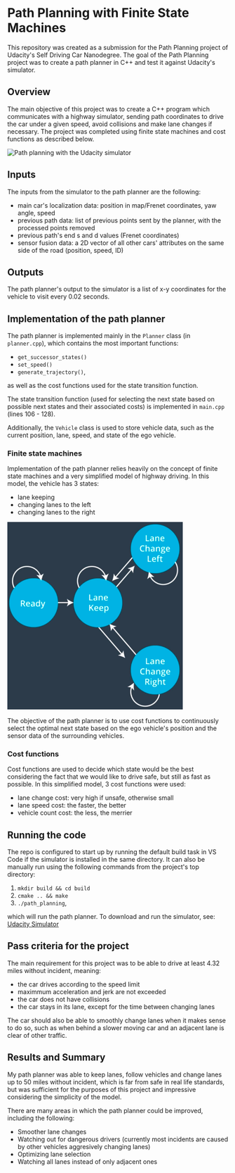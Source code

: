 # Path Planning with Finite State Machines
This repository was created as a submission for the Path Planning project of Udacity's Self Driving Car Nanodegree. The goal of the Path Planning project was to create a path planner in C++ and test it against Udacity's simulator.


## Overview
The main objective of this project was to create a C++ program which communicates with a highway simulator, sending path coordinates to drive the car under a given speed, avoid collisions and make lane changes if necessary. The project was completed using finite state machines and cost functions as described below.

<img src="./images/path_planning.gif" alt="Path planning with the Udacity simulator" width="600"/>

## Inputs

The inputs from the simulator to the path planner are the following:
- main car's localization data: position in map/Frenet coordinates, yaw angle, speed
- previous path data: list of previous points sent by the planner, with the processed points removed
- previous path's end s and d values (Frenet coordinates)
- sensor fusion data: a 2D vector of all other cars' attributes on the same side of the road (position, speed, ID)

## Outputs

The path planner's output to the simulator is a list of x-y coordinates for the vehicle to visit every 0.02 seconds.

## Implementation of the path planner

The path planner is implemented mainly in the ```Planner``` class (in ```planner.cpp```), which contains the most important functions:
- ```get_successor_states()```
- ```set_speed()```
- ```generate_trajectory()```,

as well as the cost functions used for the state transition function.

The state transition function (used for selecting the next state based on possible next states and their associated costs) is implemented in ```main.cpp``` (lines 106 - 128).

Additionally, the ```Vehicle``` class is used to store vehicle data, such as the current position, lane, speed, and state of the ego vehicle.

### Finite state machines

Implementation of the path planner relies heavily on the concept of finite state machines and a very simplified model of highway driving. In this model, the vehicle has 3 states:
- lane keeping
- changing lanes to the left
- changing lanes to the right

<img src="./images/fsm.png" alt="States of the model" width="400"/>

The objective of the path planner is to use cost functions to continuously select the optimal next state based on the ego vehicle's position and the sensor data of the surrounding vehicles.

### Cost functions

Cost functions are used to decide which state would be the best considering the fact that we would like to drive safe, but still as fast as possible. In this simplified model, 3 cost functions were used:

- lane change cost: very high if unsafe, otherwise small
- lane speed cost: the faster, the better
- vehicle count cost: the less, the merrier

## Running the code

The repo is configured to start up by running the default build task in VS Code if the simulator is installed in the same directory. It can also be manually run using the following commands from the project's top directory:

1. ```mkdir build && cd build```
2. ```cmake .. && make```
3. ```./path_planning```,

which will run the path planner. To download and run the simulator, see: [Udacity Simulator](https://github.com/udacity/self-driving-car-sim/releases/tag/T3_v1.2)


## Pass criteria for the project

The main requirement for this project was to be able to drive at least 4.32 miles without incident, meaning:
- the car drives according to the speed limit
- maximmum acceleration and jerk are not exceeded
- the car does not have collisions
- the car stays in its lane, except for the time between changing lanes

The car should also be able to smoothly change lanes when it makes sense to do so, such as when behind a slower moving car and an adjacent lane is clear of other traffic.

## Results and Summary

My path planner was able to keep lanes, follow vehicles and change lanes up to 50 miles without incident, which is far from safe in real life standards, but was sufficient for the purposes of this project and impressive considering the simplicity of the model.

There are many areas in which the path planner could be improved, including the following:
- Smoother lane changes
- Watching out for dangerous drivers (currently most incidents are caused by other vehicles aggresively changing lanes)
- Optimizing lane selection
- Watching all lanes instead of only adjacent ones
